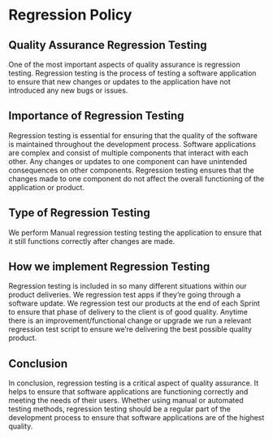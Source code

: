 # Regression Policy
## Quality Assurance Regression Testing
One of the most important aspects of quality assurance is regression testing. Regression testing is the process of testing a software application to ensure that new changes or updates to the application have not introduced any new bugs or issues.
## Importance of Regression Testing
Regression testing is essential for ensuring that the quality of the software is maintained throughout the development process. Software applications are complex and consist of multiple components that interact with each other. Any changes or updates to one component can have unintended consequences on other components. Regression testing ensures that the changes made to one component do not affect the overall functioning of the application or product.
## Type of Regression Testing
We perform Manual regression testing testing the application to ensure that it still functions correctly after changes are made.
## How we implement Regression Testing
Regression testing is included in so many different situations within our product deliveries. We regression test apps if they’re going through a software update. We regression test our products at the end of each Sprint to ensure that phase of delivery to the client is of good quality. Anytime there is an improvement/functional change or upgrade we run a relevant regression test script to ensure we’re delivering the best possible quality product.
## Conclusion
In conclusion, regression testing is a critical aspect of quality assurance. It helps to ensure that software applications are functioning correctly and meeting the needs of their users. Whether using manual or automated testing methods, regression testing should be a regular part of the development process to ensure that software applications are of the highest quality.
